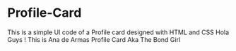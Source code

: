 # Profile-Card
This is a simple UI code of a Profile card designed with HTML and CSS
Hola Guys ! 
This is Ana de Armas Profile Card 
Aka The Bond Girl 
